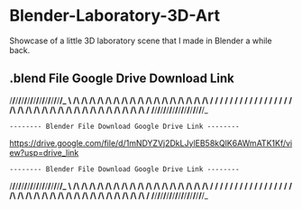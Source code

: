 # Blender-Laboratory-3D-Art
Showcase of a little 3D laboratory scene that I made in Blender a while back.

## .blend File Google Drive Download Link
/__\/__\/__\/__\/__\/__\/__\/__\/__\/__\/__\/__\/__\/__\/__\/__\/__\/_
\  /\  /\  /\  /\  /\  /\  /\  /\  /\  /\  /\  /\  /\  /\  /\  /\  /\ 
 \/  \/  \/  \/  \/  \/  \/  \/  \/  \/  \/  \/  \/  \/  \/  \/  \/  \
 /\  /\  /\  /\  /\  /\  /\  /\  /\  /\  /\  /\  /\  /\  /\  /\  /\  /
/__\/__\/__\/__\/__\/__\/__\/__\/__\/__\/__\/__\/__\/__\/__\/__\/__\/_

	-------- Blender File Download Google Drive Link --------

https://drive.google.com/file/d/1mNDYZVj2DkLJylEB58kQlK6AWmATK1Kf/view?usp=drive_link 

	-------- Blender File Download Google Drive Link --------

/__\/__\/__\/__\/__\/__\/__\/__\/__\/__\/__\/__\/__\/__\/__\/__\/__\/_
\  /\  /\  /\  /\  /\  /\  /\  /\  /\  /\  /\  /\  /\  /\  /\  /\  /\ 
 \/  \/  \/  \/  \/  \/  \/  \/  \/  \/  \/  \/  \/  \/  \/  \/  \/  \
 /\  /\  /\  /\  /\  /\  /\  /\  /\  /\  /\  /\  /\  /\  /\  /\  /\  /
/__\/__\/__\/__\/__\/__\/__\/__\/__\/__\/__\/__\/__\/__\/__\/__\/__\/_
